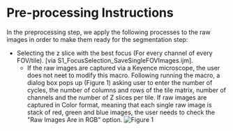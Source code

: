 # Pre-processing Instructions

In the preprocessing step, we apply the following processes to the raw images in order to make them ready for the segmentation step:
* Selecting the z slice with the best focus (For every channel of every FOV/tile). [via S1_FocusSelection_SaveSingleFOVImages.ijm]. 
  * If the raw images are captured via a Keyence microscope, the user does not neet to modify this macro. Following running the macro, a dialog box pops up (Figure 1) asking user to enter the number of cycles, the number of columns and rows of the tile matrix, number of channels and the number of Z slices per tile. If raw images are captured in Color format, meaning that each single raw image is stack of red, green and blue images, the user needs to check the "Raw Images Are in RGB" option. 
![Figure 1](/images/logo.png)
